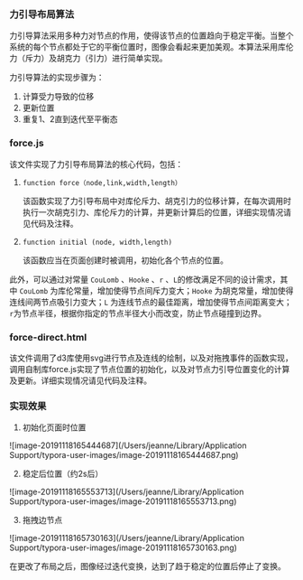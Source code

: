 ### 力引导布局算法

力引导算法采用多种力对节点的作用，使得该节点的位置趋向于稳定平衡。当整个系统的每个节点都处于它的平衡位置时，图像会看起来更加美观。本算法采用库伦力（斥力）及胡克力（引力）进行简单实现。

力引导算法的实现步骤为：

1. 计算受力导致的位移
2. 更新位置
3. 重复1、2直到迭代至平衡态

### force.js

该文件实现了力引导布局算法的核心代码，包括：

1. `function force（node,link,width,length）`

   该函数实现了力引导布局中对库伦斥力、胡克引力的位移计算，在每次调用时执行一次胡克引力、库伦斥力的计算，并更新计算后的位置，详细实现情况请见代码及注释。

2. `function initial (node, width,length)`

   该函数应当在页面创建时被调用，初始化各个节点的位置。

此外，可以通过对常量 `CouLomb` 、`Hooke` 、`r` 、`L`的修改满足不同的设计需求，其中 `CouLomb` 为库伦常量，增加使得节点间斥力变大；`Hooke` 为胡克常量，增加使得连线间两节点吸引力变大；`L` 为连线节点的最佳距离，增加使得节点间距离变大；`r`为节点半径，根据你指定的节点半径大小而改变，防止节点碰撞到边界。

### force-direct.html

该文件调用了d3库使用svg进行节点及连线的绘制，以及对拖拽事件的函数实现，调用自制库force.js实现了节点位置的初始化，以及对节点力引导位置变化的计算及更新。详细实现情况请见代码及注释。

### 实现效果

1. 初始化页面时位置

![image-20191118165444687](/Users/jeanne/Library/Application Support/typora-user-images/image-20191118165444687.png)

2. 稳定后位置（约2s后）

![image-20191118165553713](/Users/jeanne/Library/Application Support/typora-user-images/image-20191118165553713.png)

3. 拖拽边节点

![image-20191118165730163](/Users/jeanne/Library/Application Support/typora-user-images/image-20191118165730163.png)

在更改了布局之后，图像经过迭代变换，达到了趋于稳定的位置后停止了变换。